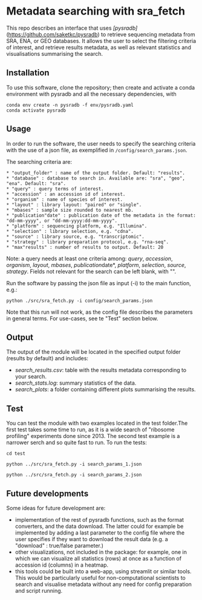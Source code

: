 # Metadata searching with sra_fetch

This repo describes an interface that uses *[pysradb]*(https://github.com/saketkc/pysradb) to retrieve sequencing metadata from SRA, ENA, or GEO databases. It allows the user to select the filtering criteria of interest, and retrieve results metadata, as well as relevant statistics and visualisations summarising the search.


## Installation
To use this software, clone the repository; then create and activate a conda environment with pysradb and all the necessary dependencies, with
```
conda env create -n pysradb -f env/pysradb.yaml
conda activate pysradb
```

## Usage
In order to run the software, the user needs to specify the searching criteria with the use of a json file, as exemplified in `/config/search_params.json`.

The searching criteria are:
```
* "output_folder" : name of the output folder. Default: "results".
* "database" : database to search in. Available are: "sra", "geo", "ena". Default: "sra".
* "query" : query terms of interest.
* "accession" : an accession id of interest.
* "organism" : name of species of interest.
* "layout" : library layout: "paired" or "single".
* "mbases" : sample size rounded to nearest mb.
* "publication"date" : publication date of the metadata in the format: "dd-mm-yyyy", or "dd-mm-yyyy:dd-mm-yyyy".
* "platform" : sequencing platform, e.g. "Illumina".
* "selection" : library selection, e.g. "cdna".
* "source" : library source, e.g. "transcriptomic".
* "strategy" : library preparation protocol, e.g. "rna-seq".
* "max"results" : number of results to output. Default: 20
```

Note: a query needs at least one criteria among: *query*, *accession*, *organism*, *layout*, *mbases*, *publication*date*, *platform*, *selection*, *source*, *strategy*. Fields not relevant for the search can be left blank, with "".


Run the software by passing the json file as input (-i) to the main function, e.g.:
```
python ./src/sra_fetch.py -i config/search_params.json
```
Note that this run will not work, as the config file describes the parameters in general terms. For use-cases, see te "Test" section below.

## Output
The output of the module will be located in the specified output folder (results by default) and includes:
* *search_results.csv*: table with the results metadata corresponding to your search.
* *search_stats.log*: summary statistics of the data.
* *search_plots*: a folder containing different plots summarising the results.

## Test
You can test the module with two examples located in the test folder.The first test takes some time to run, as it is a wide search of "ribosome profiling" experiments done since 2013. The second test example is a narrower serch and so quite fast to run.
To run the tests:
```
cd test

python ../src/sra_fetch.py -i search_params_1.json

python ../src/sra_fetch.py -i search_params_2.json
```

## Future developments
Some ideas for future development are:
* implementation of the rest of pysradb functions, such as the format converters, and the data download. The latter could for example be implemented by adding a last parameter to the config file where the user specifies if they want to download the result data (e.g. a "download" : true/false parameter.)
* other visualizations, not included in the package: for example, one in which we can visualize all statistics (rows) at once as a function of accession id (columns) in a heatmap. 
* this tools could be built into a web-app, using streamlit or similar tools. This would be particularly useful for non-computational scientists to search and visualise metadata without any need for config preparation and script running. 